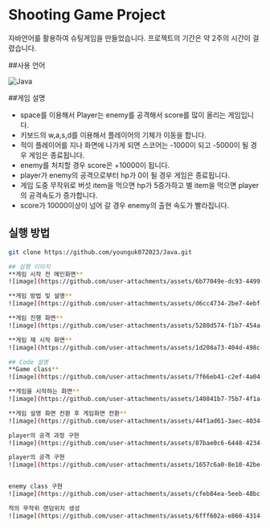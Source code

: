 # Shooting Game Project
자바언어를 활용하여 슈팅게임을 만들었습니다. 프로젝트의 기간은 약 2주의 시간이 걸렸습니다.


##사용 언어
<p align="left">
  <img src="https://img.shields.io/badge/Java-%23ED8B00?style=flat&logo=Java&logoColor=white" alt="Java"/>
</p>

##게임 설명
- space를 이용해서 Player는 enemy를 공격해서 score를 많이 올리는 게임입니다.
- 키보드의 w,a,s,d를 이용해서 플레이어의 기체가 이동을 합니다.
- 적이 플레이어를 지나 화면에 나가게 되면 스코어는 -1000이 되고 -5000이 될 경우 게임은 종료됩니다.
- enemy를 처치할 경우 score은 +10000이 됩니다.
- player가 enemy의 공격으로부터 hp가 0이 될 경우 게임은 종료됩니다.
- 게임 도중 무작위로 버섯 item을 먹으면 hp가 5증가하고 별 item을 먹으면 player의 공격속도가 증가합니다.
- score가 10000이상이 넘어 갈 경우 enemy의 출현 속도가 빨라집니다. 


## 실행 방법
```bash
git clone https://github.com/younguk072023/Java.git

## 실행 이미지 
**게임 시작 전 메인화면**
![image](https://github.com/user-attachments/assets/6b77049e-dc93-4499-b74b-361377c0e851)

**게임 방법 및 설명**
![image](https://github.com/user-attachments/assets/d6cc4734-2be7-4ebf-be79-bcfa320763cd)

**게임 진행 화면**
![image](https://github.com/user-attachments/assets/5280d574-f1b7-454a-a12f-c3c9099bb0df)

**게임 재 시작 화면**
![image](https://github.com/user-attachments/assets/1d208a73-404d-498c-8fe4-1ef7166edb25)

## Code 설명
**Game class**
![image](https://github.com/user-attachments/assets/7f66eb41-c2ef-4a04-900c-9c285ce8d333)

**게임을 시작하는 화면**
![image](https://github.com/user-attachments/assets/140841b7-75b7-4f1a-b193-070ca2033910)

**게임 설명 화면 전환 후 게임화면 전환**
![image](https://github.com/user-attachments/assets/44f1ad61-3aec-4034-bdd0-58390a9e12da)

player의 공격 과정 구현
![image](https://github.com/user-attachments/assets/87bae0c6-6448-4234-b612-7521d44a1665)

player의 공격 구현
![image](https://github.com/user-attachments/assets/1657c6a0-8e10-42be-bab1-80905c3e2717)


enemy class 구현
![image](https://github.com/user-attachments/assets/cfeb84ea-5eeb-48bc-b012-ccd5baeb1669)

적의 무작위 랜덤위치 생성
![image](https://github.com/user-attachments/assets/6fff602a-e860-4314-93c3-4e4fa3aab0f2)




